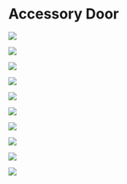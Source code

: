 # Accessory Door

![](https://github.com/alpr777/homekit/blob/main/gallery/door_1.png)

![](https://github.com/alpr777/homekit/blob/main/gallery/door_2.png)

![](https://github.com/alpr777/homekit/blob/main/gallery/door_3.png)

![](https://github.com/alpr777/homekit/blob/main/gallery/door_4.png)

![](https://github.com/alpr777/homekit/blob/main/gallery/door_5.png)

![](https://github.com/alpr777/homekit/blob/main/gallery/door_6.png)

![](https://github.com/alpr777/homekit/blob/main/gallery/door_7.png)

![](https://github.com/alpr777/homekit/blob/main/gallery/door_8.png)

![](https://github.com/alpr777/homekit/blob/main/gallery/door_9.png)

![](https://github.com/alpr777/homekit/blob/main/gallery/door_10.png)